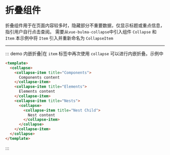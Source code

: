 # 折叠组件

折叠组件用于在页面内容较多时，隐藏部分不重要数据，仅显示标题或重点信息，指引用户自行点击查阅。
需要从`vue-bulma-collapse`中引入组件 `Collapse` 和 `Item`
本示例中将 `Item` 引入并重新命名为 `CollapseItem`

<script>
import { Collapse, Item as CollapseItem } from 'vue-bulma-collapse'

export default {
  components: {
    Collapse,
    CollapseItem
  }
}
</script>

---

::: demo 内嵌折叠|在 `item` 标签中再次使用 `collapse` 可以进行内嵌折叠。示例中

```html
<template>
  <collapse>
    <collapse-item title="Components">
      Components content
    </collapse-item>
    <collapse-item title="Elements">
      Elements content
    </collapse-item>
    <collapse-item title="Nests">
      <collapse>
        <collapse-item title="Nest Child">
          Nest content
        </collapse-item>
      </collapse>
    </collapse-item>
  </collapse>
</template>
```
:::

